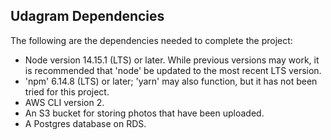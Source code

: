 ## Udagram Dependencies

The following are the dependencies needed to complete the project:

- Node version 14.15.1 (LTS) or later. While previous versions may work, it is recommended that 'node' be updated to the most recent LTS version.
- 'npm' 6.14.8 (LTS) or later; 'yarn' may also function, but it has not been tried for this project.
- AWS CLI version 2.
- An S3 bucket for storing photos that have been uploaded.
- A Postgres database on RDS.